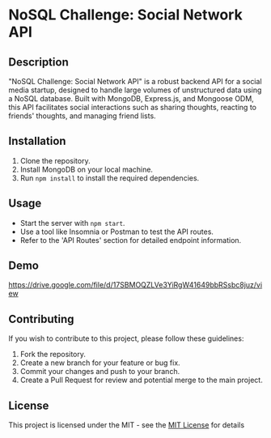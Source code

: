 # NoSQL Challenge: Social Network API

## Description
"NoSQL Challenge: Social Network API" is a robust backend API for a social media startup, designed to handle large volumes of unstructured data using a NoSQL database. Built with MongoDB, Express.js, and Mongoose ODM, this API facilitates social interactions such as sharing thoughts, reacting to friends' thoughts, and managing friend lists.

## Installation
1. Clone the repository.
2. Install MongoDB on your local machine.
3. Run `npm install` to install the required dependencies.

## Usage
- Start the server with `npm start`.
- Use a tool like Insomnia or Postman to test the API routes.
- Refer to the 'API Routes' section for detailed endpoint information.

## Demo
https://drive.google.com/file/d/17SBMOQZLVe3YiRgW41649bbRSsbc8juz/view 

## Contributing

If you wish to contribute to this project, please follow these guidelines:

1. Fork the repository.
2. Create a new branch for your feature or bug fix.
3. Commit your changes and push to your branch.
4. Create a Pull Request for review and potential merge to the main project.

## License

This project is licensed under the MIT - see the [MIT License](https://opensource.org/licenses/MIT) for details

